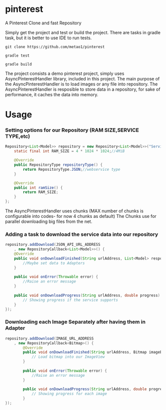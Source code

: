 # pinterest
A Pinterest Clone and fast Repository

Simply get the project and test or build the project.
There are tasks in gradle task, but it is better to use IDE to run tests.

`git clone https://github.com/metao1/pinterest`

`gradle test`

`gradle build`

The project consists a demo pinterest project, simply uses AsyncPinterestHandler library, included in this project.
The main purpose of the AsyncPinterestHandler is to load images or any file into repository. 
The AsyncPinterestHandler is resposible to store data in a repository, for sake of performance, it caches the data into memory.

# Usage

### Setting options for our Repository (RAM SIZE,SERVICE TYPE,etc) 
```java  
Repository<List<Model>> repository = new Repository<List<Model>>("ServiceRepo") {
    static final int RAM_SIZE = 4 * 1024 * 1024;//4MiB

    @Override
    public RepositoryType repositoryType() {
        return RepositoryType.JSON;//webservice type
    }

    @Override
    public int ramSize() {
        return RAM_SIZE;
    }
};
```

The AsyncPinterestHandler uses chunks (MAX number of chunks is configurable into codes- for now 4 chunks as default)
The Chunks use for parallel downloading big files from the net.

### Adding a task to download the service data into our repository
```java
repository.addDownload(JSON_API_URL_ADDRESS
    , new RepositoryCallback<List<Model>>() {
    @Override
    public void onDownloadFinished(String urlAddress, List<Model> response) {
        //Maybe set data to Adapters
    }
                    
    public void onError(Throwable error) {
        //Raise an error message
    }
                    
    public void onDownloadProgress(String urlAddress, double progress) {
        // Showing progress if the service supports
    }
});
```                
### Downloading each Image Separately after having them in  Adapter              
```java
repository.addDownload(IMAGE_URL_ADDRESS
    , new RepositoryCallback<Bitmap>() {
        @Override
        public void onDownloadFinished(String urlAddress, Bitmap imageBitmap) {
            // Load bitmap into our ImageView
        }
                    
        public void onError(Throwable error) {
            //Raise an error message
        }
                    
        public void onDownloadProgress(String urlAddress, double progress) {
            // Showing progress for each image 
        }
});
```